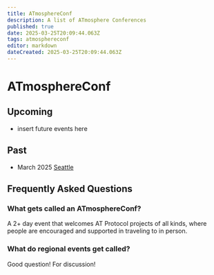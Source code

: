 ```yaml
---
title: ATmosphereConf
description: A list of ATmosphere Conferences
published: true
date: 2025-03-25T20:09:44.063Z
tags: atmosphereconf
editor: markdown
dateCreated: 2025-03-25T20:09:44.063Z
---
```


# ATmosphereConf

## Upcoming

* insert future events here

## Past

* March 2025 [Seattle](/atmosphereconf/seattle2025/)

## Frequently Asked Questions


### What gets called an ATmosphereConf?

A 2+ day event that welcomes AT Protocol projects of all kinds, where people are encouraged and supported in traveling to in person.

### What do regional events get called?

Good question! For discussion!